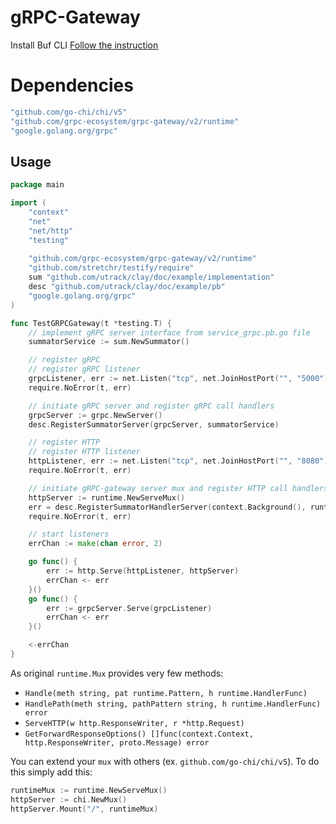 # gRPC-Gateway

Install Buf CLI [Follow the instruction](../../proto/buf.md)

# Dependencies

```go
"github.com/go-chi/chi/v5"
"github.com/grpc-ecosystem/grpc-gateway/v2/runtime"
"google.golang.org/grpc"
```

## Usage

```go
package main

import (
    "context"
    "net"
    "net/http"
    "testing"
    
    "github.com/grpc-ecosystem/grpc-gateway/v2/runtime"
    "github.com/stretchr/testify/require"
    sum "github.com/utrack/clay/doc/example/implementation"
    desc "github.com/utrack/clay/doc/example/pb"
    "google.golang.org/grpc"
)

func TestGRPCGateway(t *testing.T) {
	// implement gRPC server interface from service_grpc.pb.go file
	summatorService := sum.NewSummator()

	// register gRPC
	// register gRPC listener
	grpcListener, err := net.Listen("tcp", net.JoinHostPort("", "5000"))
	require.NoError(t, err)

	// initiate gRPC server and register gRPC call handlers
	grpcServer := grpc.NewServer()
	desc.RegisterSummatorServer(grpcServer, summatorService)

	// register HTTP
	// register HTTP listener
	httpListener, err := net.Listen("tcp", net.JoinHostPort("", "8080"))
	require.NoError(t, err)

	// initiate gRPC-gateway server mux and register HTTP call handlers
	httpServer := runtime.NewServeMux()
	err = desc.RegisterSummatorHandlerServer(context.Background(), runtimeMux, summatorService)
	require.NoError(t, err)

	// start listeners
	errChan := make(chan error, 2)

	go func() {
		err := http.Serve(httpListener, httpServer)
		errChan <- err
	}()
	go func() {
		err := grpcServer.Serve(grpcListener)
		errChan <- err
	}()

	<-errChan
}
```

As original `runtime.Mux` provides very few methods:

- `Handle(meth string, pat runtime.Pattern, h runtime.HandlerFunc)`
- `HandlePath(meth string, pathPattern string, h runtime.HandlerFunc) error`
- `ServeHTTP(w http.ResponseWriter, r *http.Request)`
- `GetForwardResponseOptions() []func(context.Context, http.ResponseWriter, proto.Message) error`

You can extend your `mux` with others (ex. `github.com/go-chi/chi/v5`). To do this simply add this:

```go
runtimeMux := runtime.NewServeMux()
httpServer := chi.NewMux()
httpServer.Mount("/", runtimeMux)
```